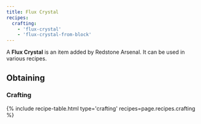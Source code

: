 ```yaml
--- 
title: Flux Crystal
recipes: 
  crafting: 
    - 'flux-crystal' 
    - 'flux-crystal-from-block'
--- 
```


A **Flux Crystal** is an item added by Redstone Arsenal. It can be used in various recipes.

Obtaining
---------

### Crafting
{% include recipe-table.html type='crafting' recipes=page.recipes.crafting %}